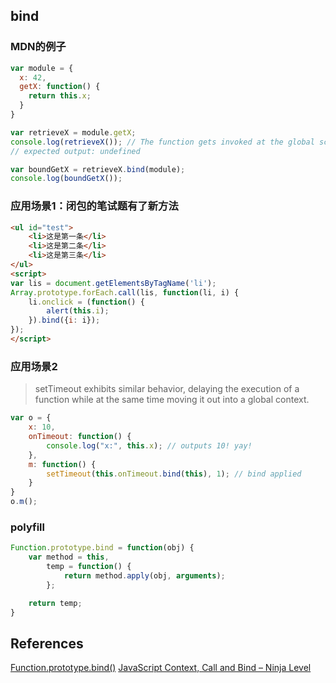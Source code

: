 ## bind

### MDN的例子

```js
var module = {
  x: 42,
  getX: function() {
    return this.x;
  }
}

var retrieveX = module.getX;
console.log(retrieveX()); // The function gets invoked at the global scope
// expected output: undefined

var boundGetX = retrieveX.bind(module);
console.log(boundGetX());
```

### 应用场景1：闭包的笔试题有了新方法
```html
<ul id="test">
    <li>这是第一条</li>
    <li>这是第二条</li>
    <li>这是第三条</li>
</ul>
<script>
var lis = document.getElementsByTagName('li');
Array.prototype.forEach.call(lis, function(li, i) {
    li.onclick = (function() {
        alert(this.i);
    }).bind({i: i});
});
</script>
```

### 应用场景2
> setTimeout exhibits similar behavior, delaying the execution of a function while at the same time moving it out into a global context.

```js
var o = {
    x: 10,
    onTimeout: function() {
        console.log("x:", this.x); // outputs 10! yay!
    },
    m: function() {
        setTimeout(this.onTimeout.bind(this), 1); // bind applied
    }
}
o.m();
```

### polyfill
```js
Function.prototype.bind = function(obj) {
    var method = this,
        temp = function() {
            return method.apply(obj, arguments);
        };

    return temp;
}
```

## References
[Function.prototype.bind()](https://developer.mozilla.org/en-US/docs/Web/JavaScript/Reference/Global_objects/Function/bind)
[JavaScript Context, Call and Bind – Ninja Level](http://clubajax.org/javascript-context-call-and-bind-ninja-level/)

